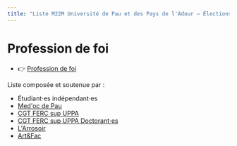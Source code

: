 ```yaml
---
title: "Liste M22M Université de Pau et des Pays de l'Adour – Élections 2022"
---
```



# Profession de foi
<div class="professionfoi" markdown="1">

- 👉 [Profession de foi](assets/pdf/PF_M22M_2022-2024.pdf)

<!--
- 👉 [Hauteskunduko adierazpena](assets/pdf/2022/)
- 👉 [Profession de Fe](assets/pdf/2022/)
-->

</div>
<!--
Pour en savoir plus sur nos différents axes :

<div class="professionfoi" markdown="1">

- [💶 Lutte contre la précarité](assets/pdf/2022/)
- [👥 Pour un service public de qualité](assets/pdf/2022/)
- [📚 Démocratisation et accessibilité au savoir](assets/pdf/2022/)
- [🎓 Université de proximité](assets/pdf/2022/)
- [🗣️ Diversité culturelle et linguistique](assets/pdf/2022/)
- [✊ Université en lutte contre les dominations](assets/pdf/2022/)
- [🌱 Université écologique et sans conservateur](assets/pdf/2022/)
- [🥼 Pour une recherche sans précarité !](assets/pdf/2022/)

</div>
-->

Liste composée et soutenue par :
<div class="partenaires" markdown="1">

- Étudiant⋅es indépendant⋅es
- [Med'oc de Pau](https://www.facebook.com/medocdepau)
- [CGT FERC sup UPPA](https://cgt.fercsup.net/syndicats/aquitaine-limousin-poitou-charentes/universite-de-pau-et-des-pays-de-l-adour-uppa/)
- [CGT FERC sup UPPA Doctorant⋅es](https://cgt-doctorants-uppa.legtux.org/)
- [L'Arrosoir](https://larrosoirpau.fr/)
- [Art&Fac](https://www.facebook.com/art.et.fac.pau/)
</div>
<!--
# Ressources et communiquées de presse
-->
